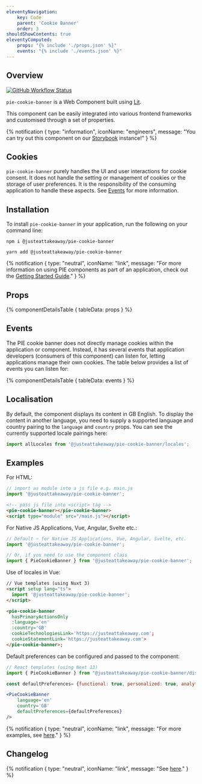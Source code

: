 ```yaml
---
eleventyNavigation:
    key: Code
    parent: 'Cookie Banner'
    order: 3
shouldShowContents: true
eleventyComputed:
    props: "{% include './props.json' %}"
    events: "{% include './events.json' %}"
---
```


## Overview

<p>
  <a href="https://www.npmjs.com/@justeattakeaway/pie-cookie-banner">
    <img alt="GitHub Workflow Status" src="https://img.shields.io/npm/v/@justeattakeaway/pie-cookie-banner.svg">
  </a>
</p>

`pie-cookie-banner` is a Web Component built using [Lit](https://lit.dev/).

This component can be easily integrated into various frontend frameworks and customised through a set of properties.

{% notification {
  type: "information",
  iconName: "engineers",
  message: "You can try out this component on our [Storybook](https://webc.pie.design/?path=/story/cookie-banner) instance!"
} %}

## Cookies
`pie-cookie-banner` purely handles the UI and user interactions for cookie consent. It does not handle the setting or management of cookies or the storage of user preferences. It is the responsibility of the consuming application to handle these aspects. See [Events](#events) for more information.


## Installation

To install `pie-cookie-banner` in your application, run the following on your command line:

```shell
npm i @justeattakeaway/pie-cookie-banner
```

```shell
yarn add @justeattakeaway/pie-cookie-banner
```

{% notification {
  type: "neutral",
  iconName: "link",
  message: "For more information on using PIE components as part of an application, check out the [Getting Started Guide](https://github.com/justeattakeaway/pie/wiki/Getting-started-with-PIE-Web-Components)."
} %}

## Props

{% componentDetailsTable {
  tableData: props
} %}

## Events

The PIE cookie banner does not directly manage cookies within the application or component. Instead, it has several events that application developers (consumers of this component) can listen for, letting applications manage their own cookies. The table below provides a list of events you can listen for:

{% componentDetailsTable {
tableData: events
} %}

## Localisation

By default, the component displays its content in GB English. To display the content in another language, you need to supply a supported language and country pairing to the `language` and `country` props. You can see the currently supported locale pairings here:

```js
import allLocales from '@justeattakeaway/pie-cookie-banner/locales';
```

## Examples

For HTML:

```js
// import as module into a js file e.g. main.js
import '@justeattakeaway/pie-cookie-banner';
```

```html
<!-- pass js file into <script> tag -->
<pie-cookie-banner></pie-cookie-banner>
<script type="module" src="/main.js"></script>
```

For Native JS Applications, Vue, Angular, Svelte etc.:

```js
// Default – for Native JS Applications, Vue, Angular, Svelte, etc.
import '@justeattakeaway/pie-cookie-banner';

// Or, if you need to use the component class
import { PieCookieBanner } from '@justeattakeaway/pie-cookie-banner';
```

Use of locales in Vue:

```html
// Vue templates (using Nuxt 3)
<script setup lang="ts">
  import '@justeattakeaway/pie-cookie-banner';
</script>

<pie-cookie-banner
  hasPrimaryActionsOnly
  :language='en'
  :country='GB'
  cookieTechnologiesLink='https://justeattakeaway.com';
  cookieStatementLink='https://justeattakeaway.com'>
</pie-cookie-banner>;
```

Default preferences can be configured and passed to the component:

```jsx
// React templates (using Next 13)
import { PieCookieBanner } from "@justeattakeaway/pie-cookie-banner/dist/react";

const defaultPreferences= {functional: true, personalized: true, analytical: true}

<PieCookieBanner
    language='en'
    country='GB'
    defaultPreferences={defaultPreferences}
/>
```


{% notification {
type: "neutral",
iconName: "link",
message: "For more examples, see [here](https://github.com/justeattakeaway/pie-aperture/tree/main)."
} %}


## Changelog

{% notification {
type: "neutral",
iconName: "link",
message: "See [here](https://github.com/justeattakeaway/pie/blob/main/packages/components/pie-cookie-banner/CHANGELOG.md)."
} %}
